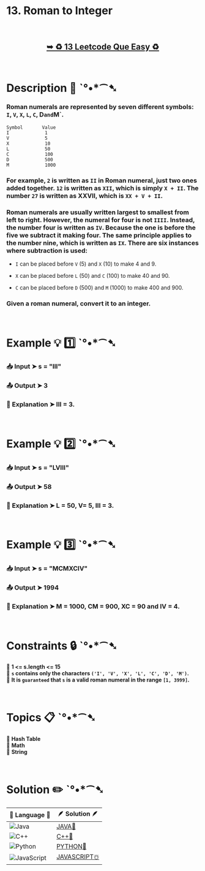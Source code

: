 # 13. Roman to Integer

</br>

<h2 align="center"> 

<a href="https://leetcode.com/problems/roman-to-integer/description/"><strong>➥ ♻️ 13 Leetcode Que Easy ♻️ </strong></a>
</h2>

</br>

# Description 📜 ˋ°•*⁀➷

### Roman numerals are represented by seven different symbols: `I`, `V`, `X`, `L`, `C`, D` and `M`.

    Symbol       Value
    I             1
    V             5
    X             10
    L             50
    C             100
    D             500
    M             1000

### For example, `2` is written as `II` in Roman numeral, just two ones added together. `12` is written as `XII`, which is simply `X + II`. The number `27` is written as XXVII, which is `XX + V + II`.

### Roman numerals are usually written largest to smallest from left to right. However, the numeral for four is not `IIII`. Instead, the number four is written as `IV`. Because the one is before the five we subtract it making four. The same principle applies to the number nine, which is written as `IX`. There are six instances where subtraction is used:

- `I` can be placed before `V` (5) and `X` (10) to make 4 and 9. 

- `X` can be placed before `L` (50) and `C` (100) to make 40 and 90. 

- `C` can be placed before `D` (500) and `M` (1000) to make 400 and 900.

### Given a roman numeral, convert it to an integer.


</br>

# Example 💡 1️⃣ ˋ°•*⁀➷

  ### 📥 Input  ➤ s = "III"

  ### 📤 Output  ➤  3

  ### 🔦 Explanation  ➤ III = 3.

</br>

# Example 💡 2️⃣ ˋ°•*⁀➷

  ### 📥 Input ➤  s = "LVIII"

  ### 📤 Output  ➤  58

  ### 🔦 Explanation ➤ L = 50, V= 5, III = 3.


</br>

# Example 💡 3️⃣ ˋ°•*⁀➷

  ### 📥 Input ➤  s = "MCMXCIV"

  ### 📤 Output  ➤ 1994

  ### 🔦 Explanation  ➤ M = 1000, CM = 900, XC = 90 and IV = 4.

</br> 

# Constraints 🔒 ˋ°•*⁀➷

🔹 **1 <= s.length <= 15** </br>
🔹 **`s` contains only the characters `('I', 'V', 'X', 'L', 'C', 'D', 'M')`.** </br>
🔹 **It is `guaranteed` that `s` is a valid roman numeral in the range `[1, 3999]`.** </br>

</br>

# Topics 📋 ˋ°•*⁀➷

🔸 **Hash Table**  </br>
🔸 **Math**  </br>
🔸 **String**  </br>


</br>

# Solution ✏️ ˋ°•*⁀➷

| 📒 Language 📒  | 🪶 Solution 🪶 |
| ------------- | ------------- |
|  ![Java](https://img.shields.io/badge/java-%23ED8B00.svg?style=for-the-badge&logo=openjdk&logoColor=white)  | [JAVA🍁](https://github.com/Prakhar-002/LEETCODE/blob/main/%F0%9F%8E%AD%20LEVEL%20wise%20que%20with%20solution%20%F0%9F%8E%AF/%E2%99%BB%EF%B8%8F%20Easy%E2%99%BB%EF%B8%8F/%E2%99%BB%EF%B8%8F%20Easy%2013.%20Roman%20to%20Integer%20%E2%98%83%EF%B8%8F%20%F0%9F%8D%81%20%F0%9F%8D%B0%20%F0%9F%8E%B2/%F0%9F%8D%81JAVA-13-RomanToInteger.java) |
|  ![C++](https://img.shields.io/badge/c++-%2300599C.svg?style=for-the-badge&logo=c%2B%2B&logoColor=white)  | [C++🎲](https://github.com/Prakhar-002/LEETCODE/blob/main/%F0%9F%8E%AD%20LEVEL%20wise%20que%20with%20solution%20%F0%9F%8E%AF/%E2%99%BB%EF%B8%8F%20Easy%E2%99%BB%EF%B8%8F/%E2%99%BB%EF%B8%8F%20Easy%2013.%20Roman%20to%20Integer%20%E2%98%83%EF%B8%8F%20%F0%9F%8D%81%20%F0%9F%8D%B0%20%F0%9F%8E%B2/%F0%9F%8E%B2CPP-13-RomanToInteger.cpp)  |
|  ![Python](https://img.shields.io/badge/python-3670A0?style=for-the-badge&logo=python&logoColor=ffdd54)    | [PYTHON🍰](https://github.com/Prakhar-002/LEETCODE/blob/main/%F0%9F%8E%AD%20LEVEL%20wise%20que%20with%20solution%20%F0%9F%8E%AF/%E2%99%BB%EF%B8%8F%20Easy%E2%99%BB%EF%B8%8F/%E2%99%BB%EF%B8%8F%20Easy%2013.%20Roman%20to%20Integer%20%E2%98%83%EF%B8%8F%20%F0%9F%8D%81%20%F0%9F%8D%B0%20%F0%9F%8E%B2/%F0%9F%8D%B0PYTHON-13-RomanToInteger.py) |
| ![JavaScript](https://img.shields.io/badge/javascript-%23323330.svg?style=for-the-badge&logo=javascript&logoColor=%23F7DF1E)   | [JAVASCRIPT☃️](https://github.com/Prakhar-002/LEETCODE/blob/main/%F0%9F%8E%AD%20LEVEL%20wise%20que%20with%20solution%20%F0%9F%8E%AF/%E2%99%BB%EF%B8%8F%20Easy%E2%99%BB%EF%B8%8F/%E2%99%BB%EF%B8%8F%20Easy%2013.%20Roman%20to%20Integer%20%E2%98%83%EF%B8%8F%20%F0%9F%8D%81%20%F0%9F%8D%B0%20%F0%9F%8E%B2/%E2%98%83%EF%B8%8FJAVASCRIPT-13-RomanToInteger.js) |
